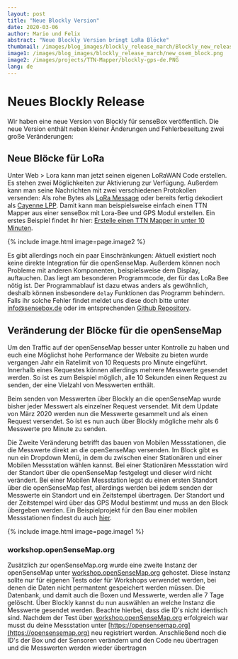 ```yaml
---
layout: post
title: "Neue Blockly Version"
date: 2020-03-06
author: Mario und Felix
abstract: "Neue Blockly Version bringt LoRa Blöcke"
thumbnail: /images/blog_images/blockly_release_march/Blockly_new_release.jpg
image1: /images/blog_images/blockly_release_march/new_osem_block.png
image2: /images/projects/TTN-Mapper/blockly-gps-de.PNG
lang: de
---
```

Neues Blockly Release
============

Wir haben eine neue Version von Blockly für senseBox veröffentlich. Die neue Version enthält neben kleiner Änderungen und Fehlerbeseitung zwei große Veränderungen:

## Neue Blöcke für LoRa

Unter Web > Lora kann man jetzt seinen eigenen LoRaWAN Code erstellen. Es stehen zwei Möglichkeiten zur Aktivierung zur Verfügung. Außerdem kann man seine Nachrichten mit zwei verschiedenen Protokollen versenden: Als rohe Bytes als [LoRa Message](https://github.com/thesolarnomad/lora-serialization) oder bereits fertig dekodiert als [Cayenne LPP](https://www.thethingsnetwork.org/docs/devices/arduino/api/cayennelpp.html). Damit kann man beispielsweise einfach einen TTN Mapper aus einer senseBox mit Lora-Bee und GPS Modul erstellen. Ein erstes Beispiel findet ihr hier: [Erstelle einen TTN Mapper in unter 10 Minuten](/projects/de/2020-03-06-TTN-Mapper).

 {% include image.html image=page.image2 %}

Es gibt allerdings noch ein paar Einschränkungen: Aktuell existiert noch keine direkte Integration für die openSenseMap. Außerdem können noch Probleme mit anderen Komponenten, beispielsweise dem Display, auftauchen. Das liegt am besonderen Programmcode, der für das LoRa Bee nötig ist. Der Programmablauf ist dazu etwas anders als gewöhnlich, deshalb können insbesondere `delay` Funktionen das Programm behindern. Falls ihr solche Fehler findet meldet uns diese doch bitte unter info@sensebox.de oder im entsprechenden [Github Repository](https://github.com/sensebox/ardublockly-1/issues).

## Veränderung der Blöcke für die openSenseMap

Um den Traffic auf der openSenseMap besser unter Kontrolle zu haben und euch eine Möglichst hohe Performance der Website zu bieten wurde vergangen Jahr ein Ratelimit von 10 Requests pro Minute eingeführt. Innerhalb eines Requestes können allerdings mehrere Messwerte gesendet werden. So ist es zum Beispiel möglich, alle 10 Sekunden einen Request zu senden, der eine Vielzahl von Messwerten enthält. 

Beim senden von Messwerten über Blockly an die openSenseMap wurde bisher jeder Messwert als einzelner Request versendet. Mit dem Update von März 2020 werden nun die Messwerte gesammelt und als einen Request versendet. So ist es nun auch über Blockly mögliche mehr als 6 Messwerte pro Minute zu senden.

Die Zweite Veränderung betrifft das bauen von Mobilen Messstationen, die die Messwerte direkt an die openSenseMap versenden. Im Block gibt es nun ein Dropdown Menü, in dem du zwischen einer Stationären und einer Mobilen Messstation wählen kannst. Bei einer Stationären Messstation wird der Standort über die openSenseMap festgelegt und dieser wird nicht verändert. Bei einer Mobilen Messstation legst du einen ersten Standort über die openSenseMap fest, allerdings werden bei jedem senden der Messwerte ein Standort und ein Zeitstempel übertragen. Der Standort und der Zeitstempel wird über das GPS Modul bestimmt und muss an den Block übergeben werden. Ein Beispielprojekt für den Bau einer mobilen Messstationen findest du auch [hier](https://sensebox.de/de/projects).

 {% include image.html image=page.image1 %}

### workshop.openSenseMap.org

Zusätzlich zur openSenseMap.org wurde eine zweite Instanz der openSenseMap unter [workshop.openSenseMap.org](https://workshop.opensensemap.org) gehostet. Diese Instanz sollte nur für eigenen Tests oder für Workshops verwendet werden, bei denen die Daten nicht permantent gespeichert werden müssen. Die Datenbank, und damit auch die Boxen und Messwerte, werden alle 7 Tage gelöscht. Über Blockly kannst du nun auswählen an welche Instanz die Messwerte gesendet werden. Beachte hierbei, dass die ID's nicht identisch sind. Nachdem der Test über [workshop.openSenseMap.org](https://workshop.opensensemap.org) erfolgreich war musst du deine Messstation unter [https://opensensemap.org](https://opensensemap.org) neu registriert werden. Anschließend noch die ID's der Box und der Sensoren verändern und den Code neu übertragen und die Messwerten werden wieder übertragen





